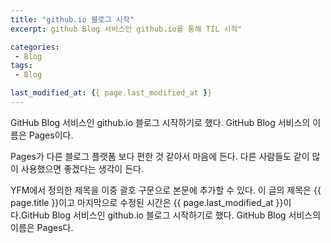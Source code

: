 ```yaml
---
title: "github.io 블로그 시작"
excerpt: github Blog 서비스인 github.io를 통해 TIL 시작"

categories:
 - Blog
tags:
 - Blog

last_modified_at: {{ page.last_modified_at }}
---
```

GitHub Blog 서비스인 github.io 블로그 시작하기로 했다.
GitHub Blog 서비스의 이름은 Pages이다.

Pages가 다른 블로그 플랫폼 보다 편한 것 같아서 마음에 든다.
다른 사람들도 같이 많이 사용했으면 좋겠다는 생각이 든다.

YFM에서 정의한 제목을 이중 괄호 구문으로 본문에 추가할 수 있다.
이 글의 제목은 {{ page.title }}이고
마지막으로 수정된 시간은 {{ page.last_modified_at }}이다.GitHub Blog 서비스인 github.io 블로그 시작하기로 했다.
GitHub Blog 서비스의 이름은 Pages다.

